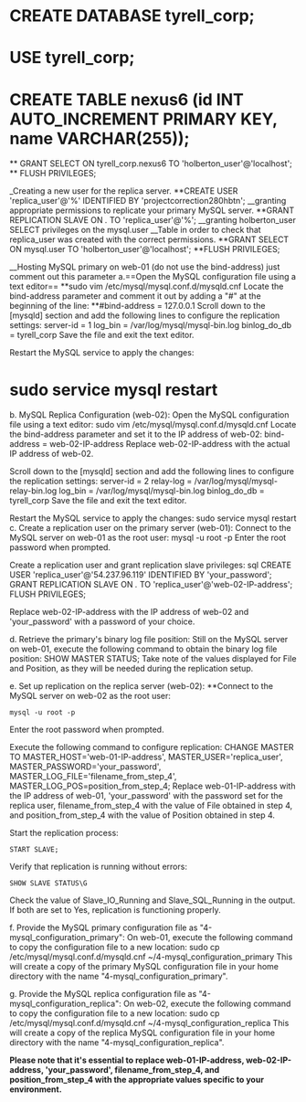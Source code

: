 
# CREATE DATABASE tyrell_corp;

# USE tyrell_corp;

# CREATE TABLE nexus6 (id INT AUTO_INCREMENT PRIMARY KEY, name VARCHAR(255));
** GRANT SELECT ON tyrell_corp.nexus6 TO 'holberton_user'@'localhost';
** FLUSH PRIVILEGES;  

_Creating a new user for the replica server.
**CREATE USER 'replica_user'@'%' IDENTIFIED BY 'projectcorrection280hbtn';
__granting appropriate permissions to replicate your primary MySQL server.
**GRANT REPLICATION SLAVE ON *.* TO 'replica_user'@'%';
__granting holberton_user SELECT privileges on the mysql.user 
__Table in order to check that replica_user was created with the correct permissions.
**GRANT SELECT ON mysql.user TO 'holberton_user'@'localhost';
**FLUSH PRIVILEGES;

__Hosting MySQL primary on web-01 (do not use the bind-address) just comment out this parameter
a.==Open the MySQL configuration file using a text editor==
**sudo vim /etc/mysql/mysql.conf.d/mysqld.cnf
Locate the bind-address parameter and comment it out by adding a "#" at the beginning of the line:
**#bind-address            = 127.0.0.1
Scroll down to the [mysqld] section and add the following lines to configure the replication settings:
server-id                = 1
<F11>	log_bin                  = /var/log/mysql/mysql-bin.log
	binlog_do_db             = tyrell_corp
Save the file and exit the text editor.

Restart the MySQL service to apply the changes:
#	sudo service mysql restart

b.  MySQL Replica Configuration (web-02):
Open the MySQL configuration file using a text editor:
	sudo vim /etc/mysql/mysql.conf.d/mysqld.cnf
Locate the bind-address parameter and set it to the IP address of web-02:
	bind-address            = web-02-IP-address
Replace web-02-IP-address with the actual IP address of web-02.

Scroll down to the [mysqld] section and add the following lines to configure the replication settings:
	server-id                = 2
	relay-log                = /var/log/mysql/mysql-relay-bin.log
	log_bin                  = /var/log/mysql/mysql-bin.log
	binlog_do_db             = tyrell_corp
Save the file and exit the text editor.	

Restart the MySQL service to apply the changes:
	sudo service mysql restart
c. Create a replication user on the primary server (web-01):
Connect to the MySQL server on web-01 as the root user:
	mysql -u root -p
Enter the root password when prompted.

Create a replication user and grant replication slave privileges:
sql
CREATE USER 'replica_user'@'54.237.96.119' IDENTIFIED BY 'your_password';
GRANT REPLICATION SLAVE ON *.* TO 'replica_user'@'web-02-IP-address';
FLUSH PRIVILEGES;

Replace web-02-IP-address with the IP address of web-02 and 'your_password' with a password of your choice.

d. Retrieve the primary's binary log file position:
Still on the MySQL server on web-01, execute the following command to obtain the binary log file position:
	SHOW MASTER STATUS;
Take note of the values displayed for File and Position, as they will be needed during the replication setup.

e. Set up replication on the replica server (web-02):
**Connect to the MySQL server on web-02 as the root user:

	mysql -u root -p
Enter the root password when prompted.

Execute the following command to configure replication:
	CHANGE MASTER TO MASTER_HOST='web-01-IP-address', MASTER_USER='replica_user', MASTER_PASSWORD='your_password', MASTER_LOG_FILE='filename_from_step_4', MASTER_LOG_POS=position_from_step_4;
Replace web-01-IP-address with the IP address of web-01, 'your_password' with the 
password set for the replica user, filename_from_step_4 with the value of File obtained in step 4, 
and position_from_step_4 with the value of Position obtained in step 4.

Start the replication process:

	START SLAVE;
Verify that replication is running without errors:

	SHOW SLAVE STATUS\G
Check the value of Slave_IO_Running and Slave_SQL_Running in the output. If both are set to Yes, 
replication is functioning properly.

f. Provide the MySQL primary configuration file as "4-mysql_configuration_primary":
On web-01, execute the following command to copy the configuration file to a new location:
	sudo cp /etc/mysql/mysql.conf.d/mysqld.cnf ~/4-mysql_configuration_primary
This will create a copy of the primary MySQL configuration file in your home directory 
with the name "4-mysql_configuration_primary".

g. Provide the MySQL replica configuration file as "4-mysql_configuration_replica":
On web-02, execute the following command to copy the configuration file to a new location:
	sudo cp /etc/mysql/mysql.conf.d/mysqld.cnf ~/4-mysql_configuration_replica
This will create a copy of the replica MySQL configuration file in your home directory with 
the name "4-mysql_configuration_replica".

**Please note that it's essential to replace web-01-IP-address, web-02-IP-address, 'your_password', 
filename_from_step_4, and position_from_step_4 with the appropriate values specific to your environment.**



